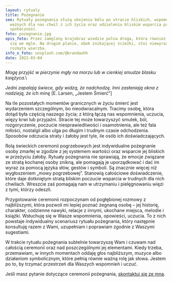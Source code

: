 ```yaml
---
layout: rytualy
title: Pożegnanie
seo: Rytuały pożegnania służą ukojeniu bólu po utracie bliskich, wspomnieniu
  ważnych dla nas chwil z ich życia oraz udzieleniu bliskim wsparcia przez całą
  społeczność.
foto: pozegnanie.jpg
opis_foto: Przez zamglony krajobraz wiedzie polna droga, która również rozmywa
  się we mgle. Na drugim planie, obok znikającej ścieżki, stoi niewyraźna,
  rozmyta wierzba.
info_o_foto: unsplash.com/@brandaohh
date: 2022-03-04
---
```

*Mogę przyjść
w pierzynie mgły na morzu
lub w cienkiej smudze
blasku księżyca.*\

*Jedni zapalają świece,
gdy widzą, że nadchodzę.
Inni zasłaniają okna
z nadzieją, że ich minę* \[E. Larsen, „Jestem Śmierć”]


Na tle pozostałych momentów granicznych w życiu śmierć jest wydarzeniem szczególnym, bo nieodwracalnym. Tracimy osobę, która dotąd była częścią naszego życia; z którą łączą nas wspomnienia, uczucia, więzy krwi lub przyjaźni. Stracie tej może towarzyszyć smutek, ból, rozgoryczenie, poczucie niesprawiedliwości i osamotnienia, ale też fala miłości, nostalgii albo ulga po długim i trudnym czasie odchodzenia. Sposobów odczucia straty i żałoby jest tyle, ile osób ich doświadczających.


Rolą świeckich ceremonii pogrzebowych jest indywidualne pożegnanie osoby zmarłej w zgodzie z jej systemem wartości oraz wsparcie jej bliskich w przeżyciu żałoby. Rytuały pożegnania nie sprawiają, że emocje związane ze stratą kochanej osoby znikną, ale pomagają je uporządkować i dać im wyraz za pomocą języka słów, gestów i symboli. Są znacznie więcej niż wygłoszeniem „mowy pogrzebowej”. Stanowią całościowe doświadczenie, które daje dotkniętym stratą bliskim poczucie wsparcia w trudnych dla nich chwilach. Wreszcie zaś pomagają nam w utrzymaniu i pielęgnowaniu więzi z tymi, którzy odeszli. 


Przygotowanie ceremonii rozpoczynam od pogłębionej rozmowy z najbliższymi, która pozwoli mi lepiej poznać żegnaną osobę – jej historię, charakter, codzienne nawyki, relacje z innymi, ukochane miejsca, melodie i książki. Wsłuchuję się w Wasze wspomnienia, opowieści, uczucia. To z nich powstaje indywidualny scenariusz rytuału pożegnania, który następnie konsultuję razem z Wami, uzupełniam i poprawiam zgodnie z Waszymi sugestiami.


W trakcie rytuału pożegnania subtelnie towarzyszę Wam i czuwam nad całością ceremonii oraz nad poszczególnymi jej elementami. Kiedy trzeba, przemawiam, w innych momentach oddaję głos najbliższym, muzyce albo działaniom symbolicznym, które pełnią równie ważną rolę jak słowa. Jestem po to, by trzymać przestrzeń dla Waszych wspomnień i uczuć.

Jeśli masz pytanie dotyczące ceremonii pożegnania, [skontaktuj się ze mną](/kontakt).